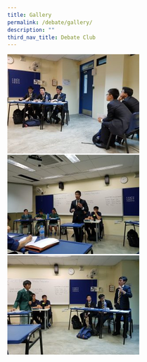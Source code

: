 ```yaml
---
title: Gallery
permalink: /debate/gallery/
description: ""
third_nav_title: Debate Club
---
```

![](/images/2017-6-300x225.jpg)![](/images/2017-7-300x225.jpg)![](/images/2017-8-300x225.jpg)